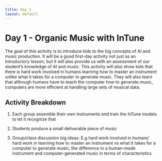 ```yaml
---
title: Day 1
layout: default
--- 
```


# Day 1 - Organic Music with InTune
The goal of this activity is to introduce kids to the big concepts of AI and music production. It will be a good first-day activity not just as an introductory lesson, but it will also provide us with an assessment of our student’s knowledge of AI and music. This activity will also show kids that there is hard work involved in humans learning how to master an instrument unlike what it takes for a computer to generate music. They will also learn that although humans have to teach the computer how to generate music, computers are more efficient at handling large sets of musical data.


## Activity Breakdown
1. Each group assemble their own instruments and train the InTune models to let it recognize that

2. Students produce a small deliverable piece of music


3. Group/class discussion big ideas:
E.g hard work involved in humans’ hard work in learning how to master an instrument vs what it takes for a computer to generate music; the difference in a human-made instrument and computer-generated music in terms of characteristics

